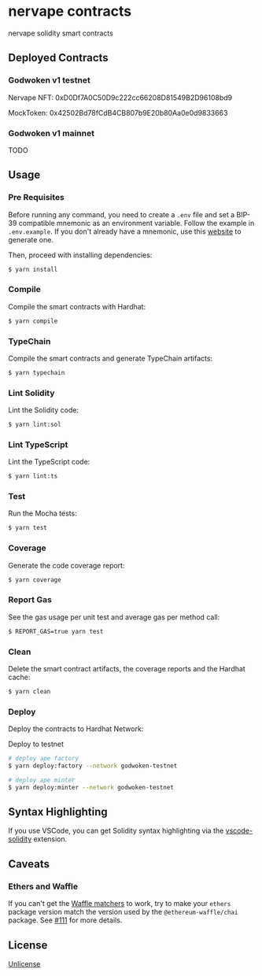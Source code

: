 # nervape contracts

nervape solidity smart contracts

## Deployed Contracts

### Godwoken v1 testnet

Nervape NFT: 0xD0Df7A0C50D9c222cc66208D81549B2D96108bd9

MockToken: 0x42502Bd78fCdB4CB807b9E20b80Aa0e0d9833663

### Godwoken v1 mainnet

TODO

## Usage

### Pre Requisites

Before running any command, you need to create a `.env` file and set a BIP-39 compatible mnemonic as an environment
variable. Follow the example in `.env.example`. If you don't already have a mnemonic, use this [website](https://iancoleman.io/bip39/) to generate one.

Then, proceed with installing dependencies:

```sh
$ yarn install
```

### Compile

Compile the smart contracts with Hardhat:

```sh
$ yarn compile
```

### TypeChain

Compile the smart contracts and generate TypeChain artifacts:

```sh
$ yarn typechain
```

### Lint Solidity

Lint the Solidity code:

```sh
$ yarn lint:sol
```

### Lint TypeScript

Lint the TypeScript code:

```sh
$ yarn lint:ts
```

### Test

Run the Mocha tests:

```sh
$ yarn test
```

### Coverage

Generate the code coverage report:

```sh
$ yarn coverage
```

### Report Gas

See the gas usage per unit test and average gas per method call:

```sh
$ REPORT_GAS=true yarn test
```

### Clean

Delete the smart contract artifacts, the coverage reports and the Hardhat cache:

```sh
$ yarn clean
```

### Deploy

Deploy the contracts to Hardhat Network:

Deploy to testnet

```sh
# deploy ape factory
$ yarn deploy:factory --network godwoken-testnet
```

```sh
# deploy ape minter
$ yarn deploy:minter --network godwoken-testnet
```

## Syntax Highlighting

If you use VSCode, you can get Solidity syntax highlighting via the [vscode-solidity](https://marketplace.visualstudio.com/items?itemName=JuanBlanco.solidity) extension.

## Caveats

### Ethers and Waffle

If you can't get the [Waffle matchers](https://ethereum-waffle.readthedocs.io/en/latest/matchers.html) to work, try to
make your `ethers` package version match the version used by the `@ethereum-waffle/chai` package. See
[#111](https://github.com/paulrberg/solidity-template/issues/111) for more details.

## License

[Unlicense](./LICENSE.md)
